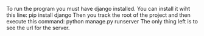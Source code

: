 To run the program you must have django installed. You can install it wiht this line:
  pip install django
Then you track the root of the project and then execute this command:
  python manage.py runserver
The only thing left is to see the url for the server.
